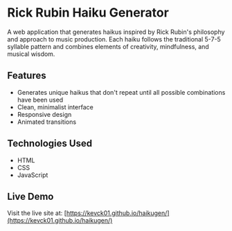 # Rick Rubin Haiku Generator

A web application that generates haikus inspired by Rick Rubin's philosophy and approach to music production. Each haiku follows the traditional 5-7-5 syllable pattern and combines elements of creativity, mindfulness, and musical wisdom.

## Features
- Generates unique haikus that don't repeat until all possible combinations have been used
- Clean, minimalist interface
- Responsive design
- Animated transitions

## Technologies Used
- HTML
- CSS
- JavaScript

## Live Demo
Visit the live site at: [https://kevck01.github.io/haikugen/](https://kevck01.github.io/haikugen/) 